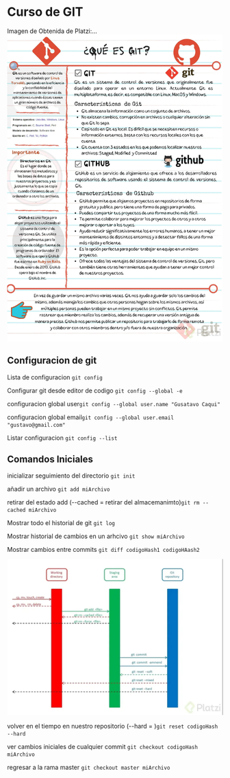 # Curso de GIT

Imagen de Obtenida de Platzi:...
![Inicial](./assets/Que_es_Git-8f5b6780-47b4-4ff7-9a8a-6fdec5a0f1af.webp)
## Configuracion de git

Lista de configuracion `git config`

Configurar git desde editor de codigo `git config --global -e`

configuracion global user`git config --global user.name "Gusatavo Caqui"`

configuracion global email`git config --global user.email "gustavo@gmail.com"`

Listar configuracion `git config --list`

## Comandos Iniciales

inicializar seguimiento del directorio `git init`

añadir un archivo `git add miArchivo`

retirar del estado add (--cached = retirar del almacemanimto)`git rm --cached miArchivo`

Mostrar todo el historial de git `git log`

Mostrar historial de cambios en un arhcivo `git show miArchivo`

Mostrar cambios entre commits `git diff codigoHash1 codigoHAash2`

![Imagen de estados de git](/assets/estados-git-0acb84f7-5080-4098-99d9-59012a3b8e86-e5b46dbb-9bab-4d7c-aa74-c055ffcde639.webp)
 
volver en el tiempo en nuestro repositorio (--hard = )`git reset codigoHash  --hard`

ver cambios iniciales de cualquier commit `git checkout codigoHash miArchivo`

regresar a la rama master `git checkout master miArchivo`
